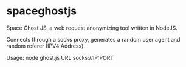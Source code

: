 # spaceghostjs
Space Ghost JS, a web request anonymizing tool written in NodeJS.

Connects through a socks proxy, generates a random user agent and random referer (IPV4 Address).

Usage: node ghost.js URL socks://IP:PORT
